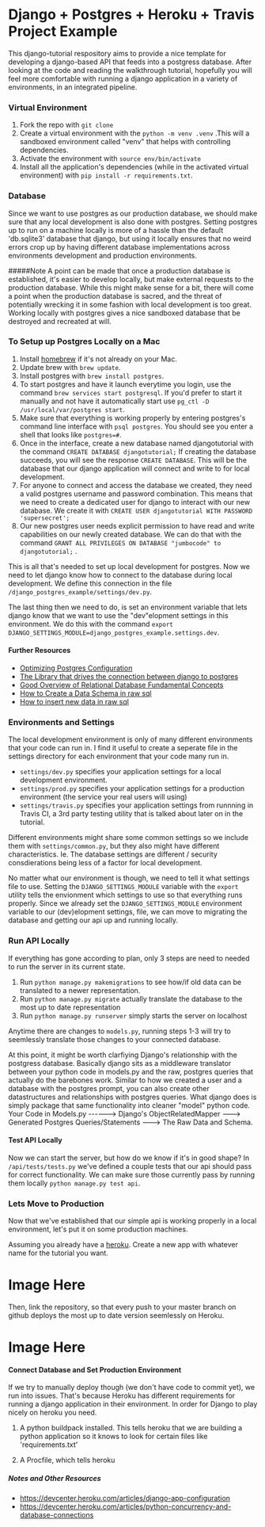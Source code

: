 # Django + Postgres + Heroku + Travis Project Example

This django-tutorial respository aims to provide a nice template for developing a django-based API that feeds into a postgress database. After looking at the code and reading the walkthrough tutorial, hopefully you will feel more comfortable with running a django application in a variety of environments, in an integrated pipeline. 
### Virtual Environment 
1. Fork the repo with `git clone`
2. Create a virtual environment with the  `python -m venv .venv` .This will a sandboxed environment called "venv" that helps with controlling dependencies.
3. Activate the environment with `source env/bin/activate`
4. Install all the application's dependencies (while in the activated virtual environment) with `pip install -r requirements.txt`.

### Database

Since we want to use postgres as our production database, we should make sure that any local development is also done with postgres. Setting postgres up to run on a machine locally is more of a hassle than the default 'db.sqlite3' database that django, but using it locally ensures that no weird errors crop up by having different database implementations across environments development and production environments.

#####Note
A point can be made that once a production database is established, it's easier to develop locally, but make external requests to the production database. While this might make sense for a bit, there will come a point when the production database is sacred, and the threat of potentially wrecking it in some fashion with local development is too great. Working locally with postgres gives a nice sandboxed database that be destroyed and recreated at will. 

### To Setup up Postgres Locally on a Mac
1. Install [homebrew](https://brew.sh/) if it's not already on your Mac.
2. Update brew with `brew update`.
3. Install postgres with `brew install postgres`.
4. To start postgres and have it launch everytime you login, use the command `brew services start postgresql`. If you'd prefer to start it manually and not have it automatically start use `pg_ctl -D /usr/local/var/postgres start`.
5. Make sure that everything is working properly by entering postgres's command line interface with `psql postgres`. You should see you enter a shell that looks like `postgres=#`.
6. Once in the interface, create a new database named djangotutorial with the command `CREATE DATABASE djangotutorial;` If creating the database succeeds, you will see the response `CREATE DATABASE`. This will be the database that our django application will connect and write to for local development. 
7. For anyone to connect and access the database we created, they need a valid postgres username and password combination. This means that we need to create a dedicated user for django to interact with our new database. We create it with  `CREATE USER djangotutorial WITH PASSWORD 'supersecret';` 
8. Our new postgres user needs explicit permission to have read and write capabilities on our newly created database. We can do that with the command `GRANT ALL PRIVILEGES ON DATABASE "jumbocode" to djangotutorial;` .  

This is all that's needed to set up local development for postgres. Now we need to let django know how to connect to the database during local development. We define this connection in the file `/django_postgres_example/settings/dev.py`.
 
The last thing then we need to do, is set an environment variable that lets django know that we want to use the "dev"elopment settings in this environment. We do this with the command `export DJANGO_SETTINGS_MODULE=django_postgres_example.settings.dev`. 

#### Further Resources

* [Optimizing Postgres Configuration](https://docs.djangoproject.com/en/2.1/ref/databases/#optimizing-postgresql-s-configuration)
* [The Library that drives the connection between django to postgres](http://initd.org/psycopg/docs/install.html)
* [Good Overview of Relational Database Fundamental Concepts](https://www.postgresql.org/docs/8.4/static/tutorial-concepts.html)
* [How to Create a Data Schema in raw sql](https://www.postgresql.org/docs/8.4/static/tutorial-table.html)
* [How to insert new data in raw sql](https://www.postgresql.org/docs/8.4/static/tutorial-populate.html)


### Environments and Settings

The local development environment is only of many different environments that your code can run in. I find it useful to create a seperate file in the settings directory for each environment that your code many run in.

* `settings/dev.py` specifies your application settings for a local development environment. 
* `settings/prod.py` specifies your application settings for a production environment (the service your real users will using) 
* `settings/travis.py` specifies your application settings from runnning in Travis CI, a 3rd party testing utility that is talked about later on in the tutorial. 

Different environments might share some common settings so we include them with `settings/common.py`, but they also might have different characteristics. Ie. The database settings are different / security consdierations being less of a factor for local development. 

No matter what our environment is though, we need to tell it what settings file to use. Setting the `DJANGO_SETTINGS_MODULE` variable with the `export` utility tells the envionment which settings to use so that everything runs properly. Since we already set the `DJANGO_SETTINGS_MODULE` environment variable to our (dev)elopment settings, file, we can move to migrating the database and getting our api up and running locally. 


### Run API Locally

If everything has gone according to plan, only 3 steps are need to needed to run the server in its current state.

1. Run `python manage.py makemigrations` to see how/if old data can be translated to a newer representation.
2. Run `python manage.py migrate` actually translate the database to the most up to date representation
3.  Run `python manage.py runserver` simply starts the server on localhost

Anytime there are changes to `models.py`, running steps 1-3 will try to seemlessly translate those changes to your connected database. 

At this point, it might be worth clarfiying Django's relationship with the postgress database. Basically django sits as a middleware translator between your python code in models.py and the raw, postgres queries that actually do the barebones work. Similar to how we created a user and a database with the postgres prompt, you can also create other datastructures and relationships with postgres queries. What django does is simply package that same functionality into cleaner "model" python code.
Your Code in 
Models.py ------> Django's ObjectRelatedMapper ---> Generated Postgres Queries/Statements --->  The Raw Data and Schema.

#### Test API Locally

Now we can start the server, but how do we know if it's in good shape? In `/api/tests/tests.py` we've defined a couple tests that our api should pass for correct functionality. We can make sure those currently pass by running them locally `python manage.py test api`. 


### Lets Move to Production

Now that we've established that our simple api is working properly in a local environment, let's put it on some production machines.  

Assuming you already have a [heroku](https://dashboard.heroku.com). Create
a new app with whatever name for the tutorial you want. 

# Image Here

Then, link the repository, so that every push to your master branch on github deploys the most up to date version seemlessly on Heroku.

# Image Here

#### Connect Database and Set Production Environment 

If we try to manually deploy though (we don't have code to commit yet), we run into issues. That's because Heroku has different requirements for running a django application in their environment. In order for Django to play nicely on heroku you need.

1. A python buildpack installed. This tells heroku that we are building a python application so it knows to look for certain files like 'requirements.txt'


2. A Procfile, which tells heroku 

##### Notes and Other Resources

* https://devcenter.heroku.com/articles/django-app-configuration
* https://devcenter.heroku.com/articles/python-concurrency-and-database-connections